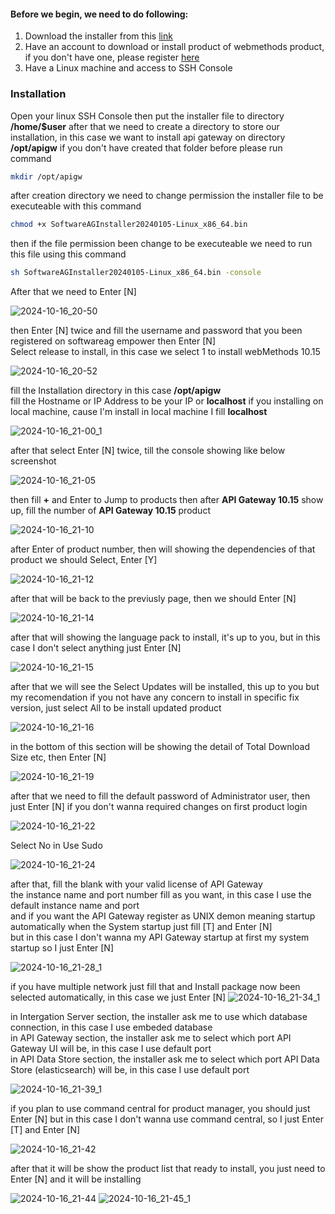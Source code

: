 #### Before we begin, we need to do following:
1. Download the installer from this [link](https://github.com/ikromnurrohim/webmethods-api-gateway-guide/blob/master/installer/SoftwareAGInstaller20240105-Linux_x86_64.bin)
2. Have an account to download or install product of webmethods product, if you don't have one, please register [here](https://empower.softwareag.com/register/)
3. Have a Linux machine and access to SSH Console


### Installation
Open your linux SSH Console then put the installer file to directory **/home/$user** after that we need to create a directory to store our installation, in this case we want to install api gateway on directory **/opt/apigw** if you don't have created that folder before please run command 
```bash 
mkdir /opt/apigw 
```
after creation directory we need to change permission the installer file to be executeable with this command 
```bash
chmod +x SoftwareAGInstaller20240105-Linux_x86_64.bin
```
then if the file permission been change to be executeable we need to run this file using this command
```bash
sh SoftwareAGInstaller20240105-Linux_x86_64.bin -console
```


After that we need to Enter [N]

![2024-10-16_20-50](https://github.com/user-attachments/assets/4c903602-4ecf-49f7-bab4-58d4498269ab)

then Enter [N] twice and fill the username and password that you been registered on softwareag empower then Enter [N] \
Select release to install, in this case we select 1 to install webMethods 10.15

![2024-10-16_20-52](https://github.com/user-attachments/assets/0d06e287-13b5-4853-a9f0-9e4f032ddd89)

fill the Installation directory in this case **/opt/apigw** \
fill the Hostname or IP Address to be your IP or **localhost** if you installing on local machine, cause I'm install in local machine I fill **localhost** 

![2024-10-16_21-00_1](https://github.com/user-attachments/assets/22d031e3-8fb8-41bb-84c5-de141f914448)

after that select Enter [N] twice, till the console showing like below screenshot 

![2024-10-16_21-05](https://github.com/user-attachments/assets/0a9b1b86-fbae-4f27-a44f-b7e23eaeda82)

then fill **+** and Enter to Jump to products then after **API Gateway 10.15** show up, fill the number of **API Gateway 10.15** product

![2024-10-16_21-10](https://github.com/user-attachments/assets/7873f76d-5460-476f-9950-f25b426a503e)

after Enter of product number, then will showing the dependencies of that product we should Select, Enter [Y]

![2024-10-16_21-12](https://github.com/user-attachments/assets/713473e2-1456-44fb-b13a-d873594a1265)

after that will be back to the previusly page, then we should Enter [N]

![2024-10-16_21-14](https://github.com/user-attachments/assets/d4c6ad3e-f85e-4186-9ff4-d01358836a92)

after that will showing the language pack to install, it's up to you, but in this case I don't select anything just Enter [N]

![2024-10-16_21-15](https://github.com/user-attachments/assets/654fd0e4-4a02-428e-bff1-f0cf0c2da9cd)

after that we will see the Select Updates will be installed, this up to you but my recomendation if you not have any concern to install in specific fix version, just select All to be install updated product

![2024-10-16_21-16](https://github.com/user-attachments/assets/8be123dc-4009-4acc-b8f1-a8d589202fd2)

in the bottom of this section will be showing the detail of Total Download Size etc, then Enter [N]

![2024-10-16_21-19](https://github.com/user-attachments/assets/0ab9b1e1-31fe-4df6-947e-989b4bfa2b88)

after that we need to fill the default password of Administrator user, then just Enter [N] if you don't wanna required changes on first product login

![2024-10-16_21-22](https://github.com/user-attachments/assets/b191d00e-438d-4c98-895e-d5d1ee884278)

Select No in Use Sudo

![2024-10-16_21-24](https://github.com/user-attachments/assets/fb959ac9-10ef-4313-a5d5-b9bf43d31ef5)

after that, fill the blank with your valid license of API Gateway\
the instance name and port number fill as you want, in this case I use the default instance name and port\
and if you want the API Gateway register as UNIX demon meaning startup automatically when the System startup just fill [T] and Enter [N] \
but in this case I don't wanna my API Gateway startup at first my system startup so I just Enter [N]

![2024-10-16_21-28_1](https://github.com/user-attachments/assets/cdab6418-7ca1-4b56-a41e-86292204e726)

if you have multiple network just fill that and Install package now been selected automatically, in this case we just Enter [N]
![2024-10-16_21-34_1](https://github.com/user-attachments/assets/2fcac5ac-6a4e-49b9-9a70-1288c35eb6f2)

in Intergation Server section, the installer ask me to use which database connection, in this case I use embeded database \
in API Gateway section, the installer ask me to select which port API Gateway UI will be, in this case I use default port \
in API Data Store section, the installer ask me to select which port API Data Store (elasticsearch) will be, in this case I use default port 

![2024-10-16_21-39_1](https://github.com/user-attachments/assets/bc7822c7-8854-46e5-a941-4f145ed2eeb6)

if you plan to use command central for product manager, you should just Enter [N] but in this case I don't wanna use command central, so I just Enter [T] and Enter [N]

![2024-10-16_21-42](https://github.com/user-attachments/assets/8889c95b-eae0-4c71-88ff-c5a1d98595c1)

after that it will be show the product list that ready to install, you just need to Enter [N] and it will be installing

![2024-10-16_21-44](https://github.com/user-attachments/assets/f7f89d54-ee14-43cf-9365-1139b528a617)
![2024-10-16_21-45_1](https://github.com/user-attachments/assets/e290f682-6537-4679-93ea-1c31760d54b9)
